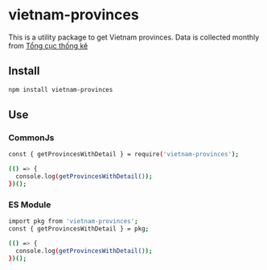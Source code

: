 # vietnam-provinces
This is a utility package to get Vietnam provinces. Data is collected monthly from [Tổng cục thống kê](https://danhmuchanhchinh.gso.gov.vn/Default.aspx)

## Install

```bash
npm install vietnam-provinces
```

## Use

### CommonJs
```bash
const { getProvincesWithDetail } = require('vietnam-provinces');

(() => {
  console.log(getProvincesWithDetail());
})();
```

### ES Module

```bash
import pkg from 'vietnam-provinces';
const { getProvincesWithDetail } = pkg;

(() => {
  console.log(getProvincesWithDetail());
})();
```

